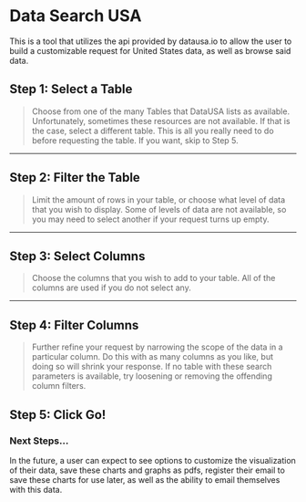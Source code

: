 # Data Search USA

This is a tool that utilizes the api provided by datausa.io to allow the user to build a customizable request for United States data, as well as browse said data.


## Step 1: Select a Table
>Choose from one of the many Tables that DataUSA lists as available. Unfortunately, sometimes these resources are not available. If that is the case, select a different table. This is all you really need to do before requesting the table. If you want, skip to Step 5.

-------------------------------------------------------------------------

## Step 2: Filter the Table
>Limit the amount of rows in your table, or choose what level of data that you wish to display. Some of levels of data are not available, so you may need to select another if your request turns up empty.

-------------------------------------------------------------------------

## Step 3: Select Columns
>Choose the columns that you wish to add to your table. All of the columns are used if you do not select any.

-------------------------------------------------------------------------

## Step 4: Filter Columns
>Further refine your request by narrowing the scope of the data in a particular column. Do this with as many columns as you like, but doing so will shrink your response. If no table with these search parameters is available, try loosening or removing the offending column filters.

## Step 5: Click Go!


### Next Steps...

In the future, a user can expect to see options to customize the visualization of their data, save these charts and graphs as pdfs, register their email to save these charts for use later, as well as the ability to email themselves with this data.
